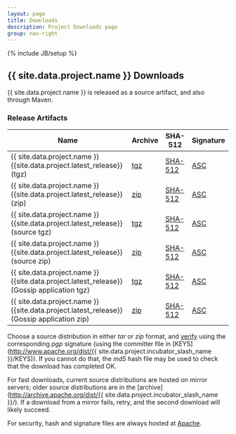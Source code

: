 ```yaml
---
layout: page
title: Downloads
description: Project Downloads page
group: nav-right
---
```

<!--
{% comment %}
Licensed to the Apache Software Foundation (ASF) under one or more
contributor license agreements.  See the NOTICE file distributed with
this work for additional information regarding copyright ownership.
The ASF licenses this file to you under the Apache License, Version 2.0
(the "License"); you may not use this file except in compliance with
the License.  You may obtain a copy of the License at

http://www.apache.org/licenses/LICENSE-2.0

Unless required by applicable law or agreed to in writing, software
distributed under the License is distributed on an "AS IS" BASIS,
WITHOUT WARRANTIES OR CONDITIONS OF ANY KIND, either express or implied.
See the License for the specific language governing permissions and
limitations under the License.
{% endcomment %}
-->
{% include JB/setup %}

## {{ site.data.project.name }} Downloads

{{ site.data.project.name }} is released as a source artifact, and also through Maven.

### Release Artifacts

<table class="table table-hover sortable">
    <thead>
        <tr>
            <th><b>Name</b></th>
            <th><b>Archive</b></th>
            <th><b>SHA-512</b></th>
            <th><b>Signature</b></th>
        </tr>
    </thead>
    <tbody>
        <tr>
            <td>{{ site.data.project.name }} {{site.data.project.latest_release}} (tgz)</td>
            <td><a href="http://www.apache.org/dyn/closer.lua/{{site.data.project.incubator_slash_name}}/{{site.data.project.latest_release}}/{{site.data.project.unix_name}}-bin-{{site.data.project.latest_release}}-incubating.tgz">tgz</a></td>
            <td><a href="http://www.apache.org/dist/{{site.data.project.incubator_slash_name}}/{{site.data.project.latest_release}}/{{site.data.project.unix_name}}-bin-{{site.data.project.latest_release}}-incubating.tgz.sha512">SHA-512</a></td>
            <td><a href="http://www.apache.org/dist/{{site.data.project.incubator_slash_name}}/{{site.data.project.latest_release}}/{{site.data.project.unix_name}}-bin-{{site.data.project.latest_release}}-incubating.tgz.asc">ASC</a></td>
        </tr>
        <tr>
            <td>{{ site.data.project.name }} {{site.data.project.latest_release}} (zip)</td>
            <td><a href="http://www.apache.org/dyn/closer.lua/{{site.data.project.incubator_slash_name}}/{{site.data.project.latest_release}}/{{site.data.project.unix_name}}-bin-{{site.data.project.latest_release}}-incubating.zip">zip</a></td>
            <td><a href="http://www.apache.org/dist/{{site.data.project.incubator_slash_name}}/{{site.data.project.latest_release}}/{{site.data.project.unix_name}}-bin-{{site.data.project.latest_release}}-incubating.zip.sha512">SHA-512</a></td>
            <td><a href="http://www.apache.org/dist/{{site.data.project.incubator_slash_name}}/{{site.data.project.latest_release}}/{{site.data.project.unix_name}}-bin-{{site.data.project.latest_release}}-incubating.zip.asc">ASC</a></td>
        </tr>
        <tr>
            <td>{{ site.data.project.name }} {{site.data.project.latest_release}} (source tgz)</td>
            <td><a href="http://www.apache.org/dyn/closer.lua/{{site.data.project.incubator_slash_name}}/{{site.data.project.latest_release}}/{{site.data.project.unix_name}}-src-{{site.data.project.latest_release}}-incubating.tgz">tgz</a></td>
            <td><a href="http://www.apache.org/dist/{{site.data.project.incubator_slash_name}}/{{site.data.project.latest_release}}/{{site.data.project.unix_name}}-src-{{site.data.project.latest_release}}-incubating.tgz.sha512">SHA-512</a></td>
            <td><a href="http://www.apache.org/dist/{{site.data.project.incubator_slash_name}}/{{site.data.project.latest_release}}/{{site.data.project.unix_name}}-src-{{site.data.project.latest_release}}-incubating.tgz.asc">ASC</a></td>
        </tr>
        <tr>
            <td>{{ site.data.project.name }} {{site.data.project.latest_release}} (source zip)</td>
            <td><a href="http://www.apache.org/dyn/closer.lua/{{site.data.project.incubator_slash_name}}/{{site.data.project.latest_release}}/{{site.data.project.unix_name}}-src-{{site.data.project.latest_release}}-incubating.zip">zip</a></td>
            <td><a href="http://www.apache.org/dist/{{site.data.project.incubator_slash_name}}/{{site.data.project.latest_release}}/{{site.data.project.unix_name}}-src-{{site.data.project.latest_release}}-incubating.zip.sha512">SHA-512</a></td>
            <td><a href="http://www.apache.org/dist/{{site.data.project.incubator_slash_name}}/{{site.data.project.latest_release}}/{{site.data.project.unix_name}}-src-{{site.data.project.latest_release}}-incubating.zip.asc">ASC</a></td>
        </tr>
        <tr>
            <td>{{ site.data.project.name }} {{site.data.project.latest_release}} (Gossip application tgz)</td>
            <td><a href="http://www.apache.org/dyn/closer.lua/{{site.data.project.incubator_slash_name}}/{{site.data.project.latest_release}}/{{site.data.project.unix_name}}-gossip-{{site.data.project.latest_release}}-incubating.tgz">tgz</a></td>
            <td><a href="http://www.apache.org/dist/{{site.data.project.incubator_slash_name}}/{{site.data.project.latest_release}}/{{site.data.project.unix_name}}-gossip-{{site.data.project.latest_release}}-incubating.tgz.sha512">SHA-512</a></td>
            <td><a href="http://www.apache.org/dist/{{site.data.project.incubator_slash_name}}/{{site.data.project.latest_release}}/{{site.data.project.unix_name}}-gossip-{{site.data.project.latest_release}}-incubating.tgz.asc">ASC</a></td>
        </tr>
        <tr>
            <td>{{ site.data.project.name }} {{site.data.project.latest_release}} (Gossip application zip)</td>
            <td><a href="http://www.apache.org/dyn/closer.lua/{{site.data.project.incubator_slash_name}}/{{site.data.project.latest_release}}/{{site.data.project.unix_name}}-gossip-{{site.data.project.latest_release}}-incubating.zip">zip</a></td>
            <td><a href="http://www.apache.org/dist/{{site.data.project.incubator_slash_name}}/{{site.data.project.latest_release}}/{{site.data.project.unix_name}}-gossip-{{site.data.project.latest_release}}-incubating.zip.sha512">SHA-512</a></td>
            <td><a href="http://www.apache.org/dist/{{site.data.project.incubator_slash_name}}/{{site.data.project.latest_release}}/{{site.data.project.unix_name}}-gossip-{{site.data.project.latest_release}}-incubating.zip.asc">ASC</a></td>
        </tr>
        <!--tr>
            <td>Release Notes</td>
            <td><a href="/releases/spark/{{ site.data.project.latest_release }}/release-notes">{{ site.data.project.latest_release }}</a></td>
            <td></td>
            <td></td>
            <td></td>
        </tr-->
    </tbody>
</table>

Choose a source distribution in either *tar* or *zip* format,
and [verify](http://www.apache.org/dyn/closer.cgi#verify)
using the corresponding *pgp* signature (using the committer file in
[KEYS](http://www.apache.org/dist/{{ site.data.project.incubator_slash_name }}/KEYS)).
If you cannot do that, the *md5* hash file may be used to check that the
download has completed OK.

For fast downloads, current source distributions are hosted on mirror servers;
older source distributions are in the
[archive](http://archive.apache.org/dist/{{ site.data.project.incubator_slash_name }}/).
If a download from a mirror fails, retry, and the second download will likely
succeed.

For security, hash and signature files are always hosted at
[Apache](https://www.apache.org/dist).

